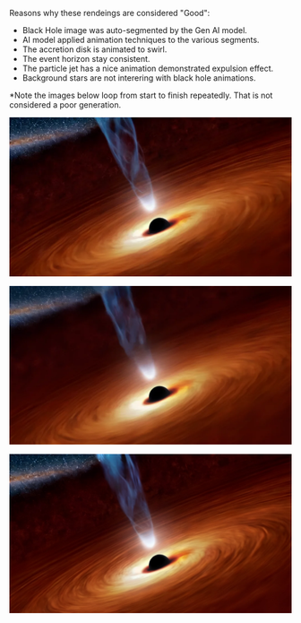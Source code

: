 Reasons why these rendeings are considered "Good":  
  * Black Hole image was auto-segmented by the Gen AI model.  
  * AI model applied animation techniques to the various segments.  
  * The accretion disk is animated to swirl.  
  * The event horizon stay consistent.  
  * The particle jet has a nice animation demonstrated expulsion effect.  
  * Background stars are not interering with black hole animations.  

*Note the images below loop from start to finish repeatedly. That is not considered a poor generation.

![Black Hole with Jet Stream](https://github.com/bartczernicki/StableDiffusion/blob/main/ImgToVid/Black-Hole-With-Jet/Good/Black-Hole-With-Jet-Good-1.webp)

![Black Hole with Jet Stream](https://github.com/bartczernicki/StableDiffusion/blob/main/ImgToVid/Black-Hole-With-Jet/Good/Black-Hole-With-Jet-Good-2.webp)

![Black Hole with Jet Stream](https://github.com/bartczernicki/StableDiffusion/blob/main/ImgToVid/Black-Hole-With-Jet/Good/Black-Hole-With-Jet-Good-3.webp)
